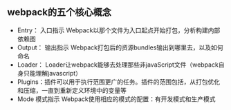 ## webpack的五个核心概念
- Entry： 入口指示 Webpack以那个文件为入口起点开始打包，分析构建内部依赖图
- Output： 输出指示 Webpack打包后的资源bundles输出到哪里去，以及如何命名
- Loader： Loader让webpack能够去处理那些非javaScript文件（webpack自身只能理解javascript）
- Plugins：插件可以用于执行范围更广的任务。插件的范围包括，从打包优化和压缩，一直到重新定义环境中的变量等
- Mode 模式指示 Webpack使用相应的模式的配置：有开发模式和生产模式
